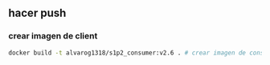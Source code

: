 ## hacer push 

### crear imagen de client

```bash
docker build -t alvarog1318/s1p2_consumer:v2.6 . # crear imagen de consumer
```